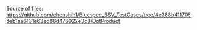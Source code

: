 Source of files: https://github.com/chenshih1/Bluespec_BSV_TestCases/tree/4e388b411705deb1aa6131e63ed86d476922e3c8/DotProduct
